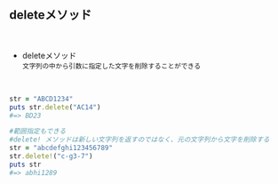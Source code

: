 ## deleteメソッド  
<br>

- deleteメソッド  
`文字列の中から引数に指定した文字を削除することができる`  
<br>

```rb
str = "ABCD1234"
puts str.delete("AC14")
#=> BD23

#範囲指定もできる
#delete! メソッドは新しい文字列を返すのではなく、元の文字列から文字を削除する
str = "abcdefghi123456789"
str.delete!("c-g3-7")
puts str
#=> abhi1289
```